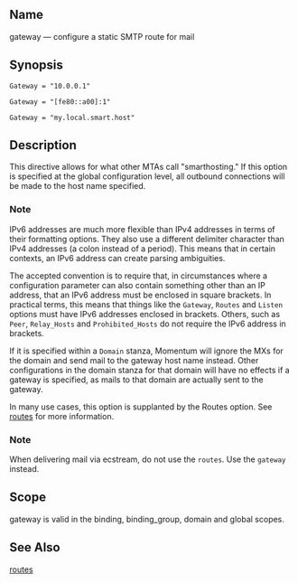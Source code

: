 <a name="conf.ref.gateway"></a>
## Name

gateway — configure a static SMTP route for mail

## Synopsis

`Gateway = "10.0.0.1"`

`Gateway = "[fe80::a00]:1"`

`Gateway = "my.local.smart.host"`

<a name="idp24733424"></a>
## Description

This directive allows for what other MTAs call "smarthosting." If this option is specified at the global configuration level, all outbound connections will be made to the host name specified.

### Note

IPv6 addresses are much more flexible than IPv4 addresses in terms of their formatting options. They also use a different delimiter character than IPv4 addresses (a colon instead of a period). This means that in certain contexts, an IPv6 address can create parsing ambiguities.

The accepted convention is to require that, in circumstances where a configuration parameter can also contain something other than an IP address, that an IPv6 address must be enclosed in square brackets. In practical terms, this means that things like the `Gateway`, `Routes` and `Listen` options must have IPv6 addresses enclosed in brackets. Others, such as `Peer`, `Relay_Hosts` and `Prohibited_Hosts` do not require the IPv6 address in brackets.

If it is specified within a `Domain` stanza, Momentum will ignore the MXs for the domain and send mail to the gateway host name instead. Other configurations in the domain stanza for that domain will have no effects if a gateway is specified, as mails to that domain are actually sent to the gateway.

In many use cases, this option is supplanted by the Routes option. See [routes](conf.ref.routes.php "routes") for more information.

### Note

When delivering mail via ecstream, do not use the `routes`. Use the `gateway` instead.

<a name="idp24744624"></a>
## Scope

gateway is valid in the binding, binding_group, domain and global scopes.

<a name="idp24746496"></a>
## See Also

[routes](conf.ref.routes.php "routes")
